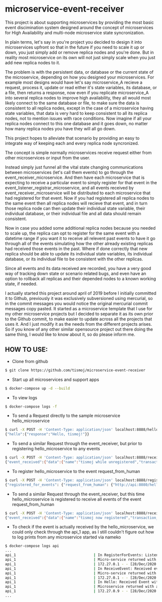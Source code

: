 # microservice-event-receiver

This project is about supporting microservices by providing the most basic event discimination system designed around the concept of microservices for High Availability and multi-node microservice state syncronization.

In plain terms, let's say in you're project you decided to design it into microservices upfront so that in the future if you need to scale it up or down, you just simply add or remove replica nodes and you're done. But in reality most microservice on its own will not just simply scale when you just add new replica nodes to it.

The problem is with the persistent data, or database or the current state of the microservice, depending on how you designed your microservices. For example most designs would have let's say microservice_A recieve a request, process it, update or read either it's state variables, its database, or a file, then returns a response, now even if you replicate microservice_A into several replica nodes to improve high availability, they all would most likely connect to the same database or file, to make sure the data is consistent to all replica nodes, except in the case of a microservice having state variables, that data is very hard to keep consistent to all its replica nodes, not to mention issues with race conditions. Now imagine if all your replica nodes connect to this one database and it goes down, no matter how many replica nodes you have they will all go down.

This project hopes to alleviate that scenario by providing an easy to integrate way of keeping each and every replica node syncronized.

The concept is simple normally microservices receive request either from other microservices or input from the user.

Instead simply just funnel all the vital state changing communications between microservices (let's call them events) to go through the event_receiver_microservice. And then have each microservice that is expecting to receive a particular event to simply register for that event in the event_listener_registrar_microservice, and all events received by event_receiver_microservice will be distributed to each microservice that had registered for that event. Now if you had registered all replica nodes to the same event then all replica nodes will recieve that event, and in turn those replica node can then update their individual state variable, their individual database, or their individual file and all data should remain consistent.

Now in case you added some additional replica nodes because you needed to scale up, the replica can opt to register for the same event with a datetime range if you want it to receive all relevent past events to have it go through all of the events simulating how the other already existing replicas had received those events in the past. Where if done correctly that new replica should be able to update its individual state variables, its individual database, or its individual file to be consistent with the other replicas.

Since all events and its data received are recorded, you have a very good way of tracking down state or scenario related bugs, and even have an option to rollback all replicas and their depended nodes to a known working state, if needed.

I actually started this project around april of 2019 before I initially committed it to Github, previously it was exclusively subversioned using mercurial, so in the commit messages you would notice the original mercurial commit messages copy pasted. It started as a microservice template that I use for my other microservice projects but I decided to separate it as its own prior to the Github commit, to make easier to update across all the projects that uses it. And I just modify it as the needs from the different projects arises. So if you know of any other similar opensource project out there doing the same thing, I would like to know about it, so do please inform me.

## HOW TO USE:

- Clone from github
```bash
$ git clone https://github.com/tismoj/microservice-event-receiver
```

- Start up all microservices and support apps
```bash
$ docker-compose up -d --build
```

- To view logs
```bash
$ docker-compose logs -f
```

- To send a Request directly to the sample microservice hello_microservice
```bash
$ curl -X POST -H 'Content-Type: application/json' localhost:8888/hello/ -d '{"name": "tismoj"}'
{"hello":{"response":"Hello, tismoj!"}}
```

- To send a similar Request through the event_receiver, but prior to registering hello_microservice to any events
```bash
$ curl -X POST -H 'Content-Type: application/json' localhost:8888/receive_event/request_from_human -d '{"name": "tismoj while unregistered"}'
{"event_received":{"data":{"name":"tismoj while unregistered","transaction_id":"20201228220527.235058"},"event":"request_from_human:20201228220527.235058"}}
```

- To register hello_microservice to the event request_from_human
```bash
$ curl -X POST -H 'Content-Type: application/json' localhost:8888/register_for_events/ -d '{"events_to_register": [{"event": "request_from_human", "urls_to_register": [{"url": "http://api:8080/hello/"}]}]}'
{"registered_for_events": {"request_from_human": {"http://api:8080/hello/": {}}}}
```

- To send a similar Request through the event_receiver, but this time hello_microservice is registered to receive all events of the event request_from_human
```bash
$ curl -X POST -H 'Content-Type: application/json' localhost:8888/receive_event/request_from_human -d '{"name": "tismoj now registered"}'
{"event_received":{"data":{"name":"tismoj now registered","transaction_id":"20201228220741.306084"},"event":"request_from_human:20201228220741.306084"}}
```

- To check if the event is actually received by the hello_microservice, we could only check through the api_1 app, as I still couldn't figure out how to log prints from any microservice started via nameko
```bash
$ docker-compose logs api
...
api_1                                    | In RegisterForEvents: Listen for Events with JSON data: {'events_to_register': [{'event': 'request_from_human', 'urls_to_register': [{'url': 'http://api:8080/hello/'}]}]}
api_1                                    | Micro-service returned with a response: {"registered_for_events": {"request_from_human": {"http://api:8080/hello/": {}}}}
api_1                                    | 172.27.0.1 - - [28/Dec/2020 22:07:24] "POST /register_for_events/ HTTP/1.1" 200 -
api_1                                    | In ReceiveEvent: Received event: request_from_human, with JSON data: {'name': 'tismoj now registered'}
api_1                                    | Micro-service returned with a response: {"event_received": {"event": "request_from_human:20201228220741.306084", "data": {"name": "tismoj now registered", "transaction_id": "20201228220741.306084"}}}
api_1                                    | 172.27.0.1 - - [28/Dec/2020 22:07:41] "POST /receive_event/request_from_human HTTP/1.1" 200 -
api_1                                    | In Hello: Received Event with JSON data: {'name': 'tismoj now registered', 'transaction_id': '20201228220741.306084'}
api_1                                    | Microservice returned with a response: {"hello": {"response": "Hello, tismoj now registered!"}}
api_1                                    | 172.27.0.9 - - [28/Dec/2020 22:07:41] "POST /hello/ HTTP/1.1" 200 -
...
```
